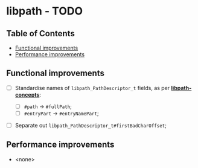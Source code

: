 # libpath - TODO <!-- omit in toc -->


## Table of Contents <!-- omit in toc -->

- [Functional improvements](#functional-improvements)
- [Performance improvements](#performance-improvements)


## Functional improvements

* [ ] Standardise names of `libpath_PathDescriptor_t` fields, as per [**libpath-concepts**](https://github.com/synesissoftware/libpath-concepts):
  * [ ] `#path` -> `#fullPath`;
  * [ ] `#entryPart` -> `#entryNamePart`;
* [ ] Separate out `libpath_PathDescriptor_t#firstBadCharOffset`;


## Performance improvements

* \<none>


<!-- ########################### end of file ########################### -->

